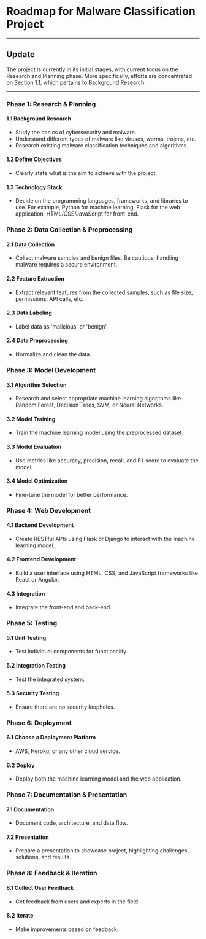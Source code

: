 # Roadmap for Malware Classification Project

---

## Update
The project is currently in its initial stages, with current focus on the Research and Planning phase. More specifically, efforts are concentrated on Section 1.1, which pertains to Background Research.

---

### Phase 1: Research & Planning

#### 1.1 Background Research
- Study the basics of cybersecurity and malware.
- Understand different types of malware like viruses, worms, trojans, etc.
- Research existing malware classification techniques and algorithms.

#### 1.2 Define Objectives
- Clearly state what is the aim to achieve with the project.
  
#### 1.3 Technology Stack
- Decide on the programming languages, frameworks, and libraries to use. For example, Python for machine learning, Flask for the web application, HTML/CSS/JavaScript for front-end.

### Phase 2: Data Collection & Preprocessing

#### 2.1 Data Collection
- Collect malware samples and benign files. Be cautious; handling malware requires a secure environment.
  
#### 2.2 Feature Extraction
- Extract relevant features from the collected samples, such as file size, permissions, API calls, etc.

#### 2.3 Data Labeling
- Label data as 'malicious' or 'benign'.

#### 2.4 Data Preprocessing
- Normalize and clean the data.

### Phase 3: Model Development

#### 3.1 Algorithm Selection
- Research and select appropriate machine learning algorithms like Random Forest, Decision Trees, SVM, or Neural Networks.

#### 3.2 Model Training
- Train the machine learning model using the preprocessed dataset.

#### 3.3 Model Evaluation
- Use metrics like accuracy, precision, recall, and F1-score to evaluate the model.

#### 3.4 Model Optimization
- Fine-tune the model for better performance.

### Phase 4: Web Development

#### 4.1 Backend Development
- Create RESTful APIs using Flask or Django to interact with the machine learning model.

#### 4.2 Frontend Development
- Build a user interface using HTML, CSS, and JavaScript frameworks like React or Angular.

#### 4.3 Integration
- Integrate the front-end and back-end.

### Phase 5: Testing

#### 5.1 Unit Testing
- Test individual components for functionality.

#### 5.2 Integration Testing
- Test the integrated system.

#### 5.3 Security Testing
- Ensure there are no security loopholes.

### Phase 6: Deployment

#### 6.1 Choose a Deployment Platform
- AWS, Heroku, or any other cloud service.

#### 6.2 Deploy
- Deploy both the machine learning model and the web application.

### Phase 7: Documentation & Presentation

#### 7.1 Documentation
- Document code, architecture, and data flow.

#### 7.2 Presentation
- Prepare a presentation to showcase project, highlighting challenges, solutions, and results.

### Phase 8: Feedback & Iteration

#### 8.1 Collect User Feedback
- Get feedback from users and experts in the field.

#### 8.2 Iterate
- Make improvements based on feedback.